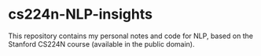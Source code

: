 # cs224n-NLP-insights
This repository contains my personal notes and code for NLP, based on the Stanford CS224N course (available in the public domain).
